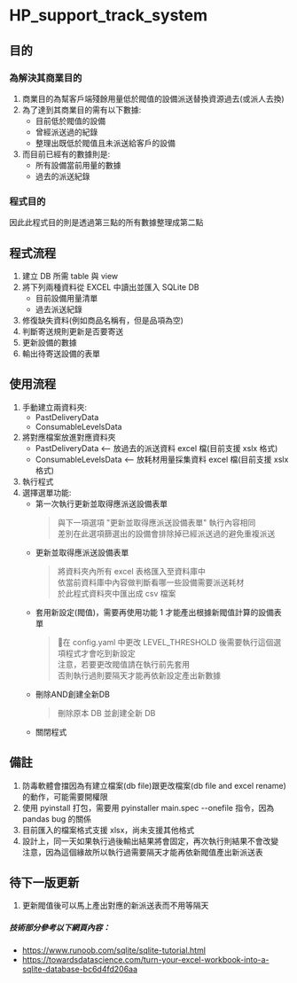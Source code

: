 # HP_support_track_system

## 目的
### 為解決其商業目的
1. 商業目的為幫客戶端殘餘用量低於閥值的設備派送替換資源過去(或派人去換)
2. 為了達到其商業目的需有以下數據:
    * 目前低於閥值的設備
    * 曾經派送過的紀錄
    * 整理出既低於閥值且未派送給客戶的設備
3. 而目前已經有的數據則是:
    * 所有設備當前用量的數據
    * 過去的派送紀錄

### 程式目的
因此此程式目的則是透過第三點的所有數據整理成第二點

## 程式流程
1. 建立 DB 所需 table 與 view
2. 將下列兩種資料從 EXCEL 中讀出並匯入 SQLite DB
    * 目前設備用量清單
    * 過去派送紀錄
3. 修復缺失資料(例如商品名稱有，但是品項為空)
4. 判斷寄送規則更新是否要寄送
5. 更新設備的數據
6. 輸出待寄送設備的表單

## 使用流程
1. 手動建立兩資料夾:
   * PastDeliveryData
   * ConsumableLevelsData
2. 將對應檔案放進對應資料夾
   * PastDeliveryData <-- 放過去的派送資料 excel 檔(目前支援 xslx 格式)
   * ConsumableLevelsData <-- 放耗材用量採集資料 excel 檔(目前支援 xslx 格式)
3. 執行程式
4. 選擇選單功能:  
   * 第一次執行更新並取得應派送設備表單  
      > 與下一項選項 "更新並取得應派送設備表單" 執行內容相同  
        差別在此選項篩選出的設備會排除掉已經派送過的避免重複派送  
   * 更新並取得應派送設備表單  
      > 將資料夾內所有 excel 表格匯入至資料庫中  
        依當前資料庫中內容做判斷看哪一些設備需要派送耗材  
        於此程式資料夾中匯出成 csv 檔案  
   * 套用新設定(閥值)，需要再使用功能 1 才能產出根據新閥值計算的設備表單
      > 在 config.yaml 中更改 LEVEL_THRESHOLD 後需要執行這個選項程式才會吃到新設定  
        注意，若要更改閥值請在執行前先套用  
        否則執行過則要隔天才能再依新設定產出新數據
   * 刪除AND創建全新DB
      > 刪除原本 DB 並創建全新 DB
   * 關閉程式

## 備註
1. 防毒軟體會擋因為有建立檔案(db file)跟更改檔案(db file and excel rename)的動作，可能需要開權限
2. 使用 pyinstall 打包，需要用 pyinstaller main.spec --onefile 指令，因為 pandas bug 的關係
3. 目前匯入的檔案格式支援 xlsx，尚未支援其他格式
4. 設計上，同一天如果執行過後輸出結果將會固定，再次執行則結果不會改變  
   注意，因為這個緣故所以執行過需要隔天才能再依新閥值產出新派送表

## 待下一版更新
1. 更新閥值後可以馬上產出對應的新派送表而不用等隔天

##### 技術部分參考以下網頁內容：
* https://www.runoob.com/sqlite/sqlite-tutorial.html
* https://towardsdatascience.com/turn-your-excel-workbook-into-a-sqlite-database-bc6d4fd206aa
